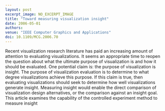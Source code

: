 ```yaml
---
layout: post
excerpt_image: NO_EXCERPT_IMAGE
title: "Toward measuring visualization insight"
date: 2006-05-01
authors: 
venue: "IEEE Computer Graphics and Applications"
doi: 10.1109/MCG.2006.70
---
```

Recent visualization research literature has paid an increasing amount of attention to evaluating visualizations. It seems an appropriate time to reopen the question about what the ultimate purpose of visualization is and how it should be evaluated. One potential claim is: the purpose of visualization is insight. The purpose of visualization evaluation is to determine to what degree visualizations achieve this purpose. If this claim is true, then evaluating visualizations should seek to determine how well visualizations generate insight. Measuring insight would enable the direct comparison of visualization design alternatives, or the comparison against an insight goal. This article examines the capability of the controlled experiment method to measure insight
